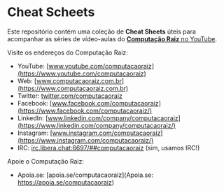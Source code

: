 # Cheat Scheets

Este repositório contém uma coleção de **Cheat Sheets** úteis para
acompanhar as séries de vídeo-aulas do [**Computação Raiz** no
YouTube](https://www.youtube.com/computacaoraiz).

Visite os endereços do Computação Raiz:

* YouTube: [www.youtube.com/computacaoraiz](https://www.youtube.com/computacaoraiz)
* Web: [www.computacaoraiz.com.br](https://www.computacaoraiz.com.br)
* Twitter: [twitter.com/computacaoraiz](https://twitter.com/computacaoraiz/)
* Facebook: [www.facebook.com/computacaoraiz](https://www.facebook.com/computacaoraiz/)
* LinkedIn: [www.linkedin.com/company/computacaoraiz](https://www.linkedin.com/company/computacaoraiz/)
* Instagram: [www.instagram.com/computacaoraiz](https://www.instagram.com/computacaoraiz/)
* IRC: [irc.libera.chat:6697/##computacaoraiz](ircs://irc.libera.chat:6697/##computacaoraiz) (sim, usamos IRC!)

Apoie o Computação Raiz:
* Apoia.se: [apoia.se/computacaoraiz](Apoia.se: https://apoia.se/computacaoraiz)
